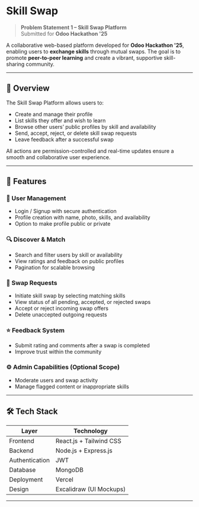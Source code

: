 # Skill Swap

> **Problem Statement 1 – Skill Swap Platform**  
> Submitted for **Odoo Hackathon '25**

A collaborative web-based platform developed for **Odoo Hackathon '25**, enabling users to **exchange skills** through mutual swaps. The goal is to promote **peer-to-peer learning** and create a vibrant, supportive skill-sharing community.

---

## 📌 Overview

The Skill Swap Platform allows users to:
- Create and manage their profile
- List skills they offer and wish to learn
- Browse other users’ public profiles by skill and availability
- Send, accept, reject, or delete skill swap requests
- Leave feedback after a successful swap

All actions are permission-controlled and real-time updates ensure a smooth and collaborative user experience.

---

## 🧠 Features

### 👤 User Management
- Login / Signup with secure authentication
- Profile creation with name, photo, skills, and availability
- Option to make profile public or private

### 🔍 Discover & Match
- Search and filter users by skill or availability
- View ratings and feedback on public profiles
- Pagination for scalable browsing

### 🔄 Swap Requests
- Initiate skill swap by selecting matching skills
- View status of all pending, accepted, or rejected swaps
- Accept or reject incoming swap offers
- Delete unaccepted outgoing requests

### ⭐ Feedback System
- Submit rating and comments after a swap is completed
- Improve trust within the community

### ⚙️ Admin Capabilities (Optional Scope)
- Moderate users and swap activity
- Manage flagged content or inappropriate skills

---

## 🛠 Tech Stack

| Layer         | Technology                           |
|---------------|--------------------------------------|
| Frontend      | React.js + Tailwind CSS              |
| Backend       | Node.js + Express.js                 |
| Authentication| JWT                                  |
| Database      | MongoDB                              |
| Deployment    | Vercel                               |
| Design        | Excalidraw (UI Mockups)              |

---
